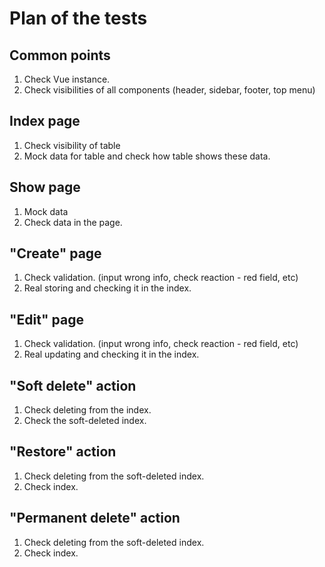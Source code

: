 # Plan of the tests
## Common points
1. Check Vue instance.
2. Check visibilities of all components (header, sidebar, footer, top menu)

## Index page
1. Check visibility of table
2. Mock data for table and check how table shows these data.

## Show page
1. Mock data
2. Check data in the page.

## "Create" page
1. Check validation. (input wrong info, check reaction - red field, etc)
1. Real storing and checking it in the index.

## "Edit" page
1. Check validation. (input wrong info, check reaction - red field, etc)
2. Real updating and checking it in the index.

## "Soft delete" action
1. Check deleting from the index. 
2. Check the soft-deleted index.

## "Restore" action
1. Check deleting from the soft-deleted index. 
2. Check index.

## "Permanent delete" action
1. Check deleting from the soft-deleted index. 
2. Check index.
